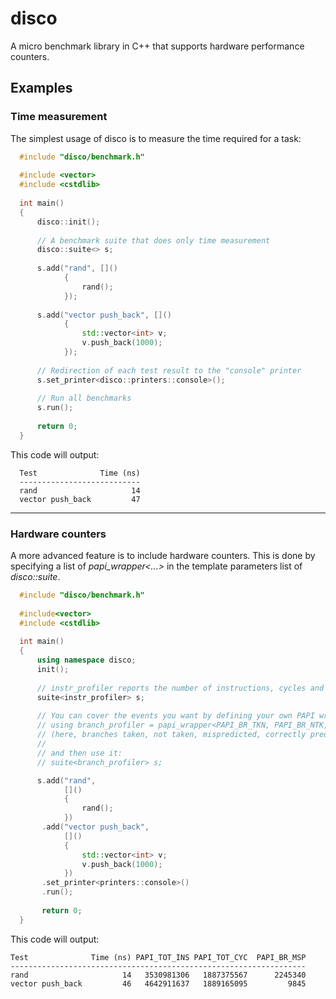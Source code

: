 disco
=====
A micro benchmark library in C++ that supports hardware performance counters.


Examples
--------

### Time measurement
The simplest usage of disco is to measure the time required for a task:

```c++
  #include "disco/benchmark.h"
  
  #include <vector>
  #include <cstdlib>
  
  int main()
  {
      disco::init();
  
      // A benchmark suite that does only time measurement
      disco::suite<> s;
  
      s.add("rand", []()
            {
                rand();
            });
  
      s.add("vector push_back", []()
            {
                std::vector<int> v;
                v.push_back(1000);
            });
  
      // Redirection of each test result to the "console" printer
      s.set_printer<disco::printers::console>();
  
      // Run all benchmarks
      s.run();
  
      return 0;
  }
```

This code will output:

```
  Test              Time (ns)
  ---------------------------
  rand                     14
  vector push_back         47
```

---

### Hardware counters
A more advanced feature is to include hardware counters. This is done by specifying a list of *papi_wrapper<...>* in the
template parameters list of *disco::suite*.

```c++
  #include "disco/benchmark.h"
  
  #include<vector>
  #include <cstdlib>
  
  int main()
  {
      using namespace disco;
      init();
  
      // instr_profiler reports the number of instructions, cycles and mispredicted branches
      suite<instr_profiler> s;
  
      // You can cover the events you want by defining your own PAPI wrapper:
      // using branch_profiler = papi_wrapper<PAPI_BR_TKN, PAPI_BR_NTK, PAPI_BR_MSP, PAPI_BR_PRC>
      // (here, branches taken, not taken, mispredicted, correctly predicted)
      // 
      // and then use it:
      // suite<branch_profiler> s;

      s.add("rand",
            []()
            {
                rand();
            })
       .add("vector push_back",
            []()
            {
                std::vector<int> v;
                v.push_back(1000);
            })
       .set_printer<printers::console>()
       .run();
  
       return 0;
  }
```

This code will output:

```
Test              Time (ns) PAPI_TOT_INS PAPI_TOT_CYC  PAPI_BR_MSP
------------------------------------------------------------------
rand                     14   3530981306   1887375567      2245340
vector push_back         46   4642911637   1889165095         9845
```


